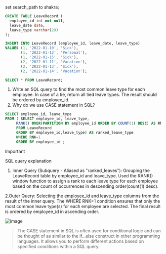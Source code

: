set search_path to shakra;

```sql
CREATE TABLE LeaveRecord (
  employee_id int not null,
  leave_date date,
  leave_type varchar(20)
);
```
```sql
INSERT INTO LeaveRecord (employee_id, leave_date, leave_type)
VALUES (1, '2022-01-10', 'Sick'),
       (1, '2022-01-12', 'Personal'),
       (1, '2022-01-15', 'Sick'),
       (2, '2022-01-11', 'Vacation'),
       (2, '2022-01-13', 'Sick'),
       (2, '2022-01-14', 'Vacation');
```
```sql   
SELECT * FROM LeaveRecord;
```

1. Write an SQL query to find the most common leave type for each employee.
In case of a tie, return all tied leave types. The result should be ordered by employee_id.
2. Why do we use CASE statement in SQL?


```sql
SELECT employee_id, leave_type
FROM ( SELECT employee_id, leave_type,
	 RANK() OVER(PARTITION BY employee_id ORDER BY COUNT(1) DESC) AS RNK
	 FROM LeaveRecord
	 GROUP BY employee_id,leave_type) AS ranked_leave_type
	 WHERE RNK=1
	 ORDER BY employee_id ;
  ```
	 
> [!important]
SQL query explanation
1. Inner Query (Subquery - Aliased as "ranked_leaves"):
Grouping the LeaveRecord table by employee_id and leave_type.
Used the RANK() window function to assign a rank to each leave type for each employee based on the count of occurrences in descending order(count(1) desc).

2.Outer Query:
Selecting the employee_id and leave_type columns from the result of the inner query.
The WHERE RNK=1 condition ensures that only the most common leave type(s) for each employee are selected.
The final result is ordered by employee_id in ascending order.


![image](https://github.com/PankajVirendraModi/SQL-things/assets/75255261/709135cc-71a0-4b72-adfc-a837bfb193f3)

> The CASE statement in SQL is often used for conditional logic and can be thought of as similar to the if...else construct in other programming languages. It allows you to perform different actions based on specified conditions within a SQL query.
